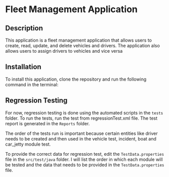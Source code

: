 # Fleet Management Application

## Description

This application is a fleet management application that allows users to create, read, update, and delete vehicles and drivers. The application also allows users to assign drivers to vehicles and vice versa

## Installation

To install this application, clone the repository and run the following command in the terminal:

[//]: # (Installation steps for Appium project )


## Regression Testing
For now, regression testing is done using the automated scripts in the `tests` folder. To run the tests, run the test from regressionTest.xml file. 
The test report is generated in the `Reports` folder. 

The order of the tests run is important because certain entities like driver needs to be created and then used in the vehicle test, incident, boat and car_jetty module test.

To provide the correct data for regression test, edit the `TestData.properties` file in the `src/test/java` folder.
I will list the order in which each module will be tested and the data that needs to be provided in the `TestData.properties` file.
